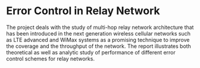 # Error Control in Relay Network

The project deals with the study of multi-hop relay
network architecture that has been introduced in the next
generation wireless cellular networks such as LTE advanced and
WiMax systems as a promising technique to improve the coverage
and the throughput of the network. The report illustrates both
theoretical as well as analytic study of performance of different
error control schemes for relay networks.
